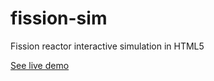 # fission-sim
Fission reactor interactive simulation in HTML5 

[See live demo](http://kcdodd.github.io/fission-sim/reactor.html)
